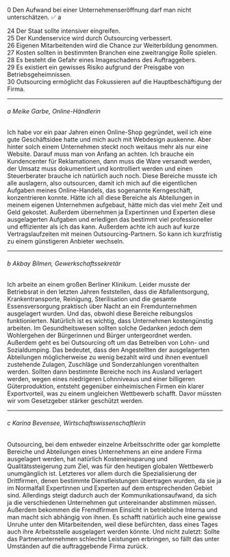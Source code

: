 0 Den Aufwand bei einer Unternehmens­eröffnung darf man nicht unterschätzen. ✅ a

24 Der Staat sollte intensiver eingreifen.  
25 Der Kundenservice wird durch Outsourcing verbessert.  
26 Eigenen Mitarbeitenden wird die Chance zur Weiterbildung genommen.  
27 Kosten sollten in bestimmten Branchen eine zweitrangige Rolle spielen.  
28 Es besteht die Gefahr eines Imageschadens des Auftraggebers.  
29 Es existiert ein gewisses Risiko aufgrund der Preisgabe von Betriebsgeheimnissen.  
30 Outsourcing ermöglicht das Fokussieren auf die Hauptbeschäftigung der Firma.

---

###### a Meike Garbe, Online-Händlerin

Ich habe vor ein paar Jahren einen Online-Shop gegründet, weil ich eine gute Geschäftsidee hatte und mich auch mit Webdesign auskenne. Aber hinter solch einem Unternehmen steckt noch weitaus mehr als nur eine Website. Darauf muss man von Anfang an achten. Ich brauche ein Kundencenter für Reklamationen, dann muss die Ware versandt werden, der Umsatz muss dokumentiert und kontrolliert werden und einen Steuerberater brauche ich natürlich auch noch. Diese Bereiche musste ich alle auslagern, also outsourcen, damit ich mich auf die eigentlichen Aufgaben meines Online-Handels, das sogenannte Kerngeschäft, konzentrieren konnte. Hätte ich all diese Bereiche als Abteilungen in meinem eigenen Unternehmen aufgebaut, hätte mich das viel mehr Zeit und Geld gekostet. Außerdem übernehmen ja Expertinnen und Experten diese ausgelagerten Aufgaben und erledigen das bestimmt viel professioneller und effizienter als ich das kann. Außerdem achte ich auch auf kurze Vertragslaufzeiten mit meinen Outsourcing-Partnern. So kann ich kurzfristig zu einem günstigeren Anbieter wechseln.

---

###### b Akbay Bilmen, Gewerkschaftssekretär

Ich arbeite an einem großen Berliner Klinikum. Leider musste der Betriebsrat in den letzten Jahren feststellen, dass die Abfallentsorgung, Krankentransporte, Reinigung, Sterilisation und die gesamte Essensversorgung praktisch über Nacht an ein Fremdunternehmen ausgelagert wurden. Und das, obwohl diese Bereiche reibungslos funktionierten. Natürlich ist es wichtig, dass Unternehmen kostengünstig arbeiten. Im Gesundheitswesen sollten solche Gedanken jedoch dem Wohlergehen der Bürgerinnen und Bürger untergeordnet werden. Außerdem geht es bei Outsourcing oft um das Betreiben von Lohn- und Sozialdumping. Das bedeutet, dass den Angestellten der ausgelagerten Abteilungen möglicherweise zu wenig bezahlt wird und ihnen eventuell zustehende Zulagen, Zuschläge und Sonderzahlungen vorenthalten werden. Sollten dann bestimmte Bereiche noch ins Ausland verlagert werden, wegen eines niedrigeren Lohnniveaus und einer billigeren Güterproduktion, entsteht gegenüber einheimischen Firmen ein klarer Exportvorteil, was zu einem ungleichen Wettbewerb schafft. Davor müssten wir vom Gesetzgeber stärker geschützt werden.

----

###### c Karina Bevensee, Wirtschaftswissenschaftlerin

Outsourcing, bei dem entweder einzelne Arbeitsschritte oder gar komplette Bereiche und Abteilungen eines Unternehmens an eine andere Firma ausgelagert werden, hat natürlich Kosteneinsparung und Qualitätssteigerung zum Ziel, was für den heutigen globalen Wettbewerb unumgänglich ist. Letzteres vor allem durch die Spezialisierung der Drittfirmen, denen bestimmte Dienstleistungen übertragen wurden, da sie ja im Normalfall Expertinnen und Experten auf dem entsprechenden Gebiet sind. Allerdings steigt dadurch auch der Kommunikationsaufwand, da sich ja die verschiedenen Unternehmen gut untereinander abstimmen müssen. Außerdem bekommen die Fremdfirmen Einsicht in betriebliche Interna und man macht sich abhängig von ihnen. Es schafft natürlich auch eine gewisse Unruhe unter den Mitarbeitenden, weil diese befürchten, dass eines Tages auch ihre Arbeitsstelle ausgelagert werden könnte. Und nicht zuletzt: Sollte das Partnerunternehmen schlechte Leistungen erbringen, so fällt das unter Umständen auf die auftraggebende Firma zurück.